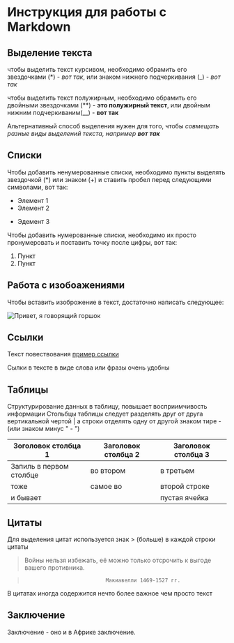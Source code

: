 # Инструкция для работы с Markdown

## Выделение текста

чтобы выделить текст курсивом, необходимо обрамить его звездочками (*) - *вот так*, или знаком нижнего подчеркивания (_) - _вот так_

чтобы выделить текст полужирным, необходимо обрамить его двойными звездочками (**) - **это полужирный текст**, или двойным нижним подчеркиваним(__) - __вот так__

Альтернативный способ выделения нужен для того, чтобы _совмещать разные виды выделений текста, например **вот так**_

## Списки

Чтобы добавить ненумерованные списки, необходимо пункты выделять звездочкой (*) или знаком (+) и ставить пробел перед следующими символами, вот так:
* Элемент 1
* Элемент 2
+ Эдемент 3


Чтобы добавить нумерованные списки, необходимо их просто пронумеровать и поставить точку после цифры, вот так:
1. Пункт
2. Пункт

## Работа с изобоажениями

Чтобы вставить изоброжение в текст, достаточно написать следующее:

![Привет, я говорящий горшок](gorshok.jpg)

## Ссылки

Текст повествования [пример ссылки](http://example.com "Всплывающая подсказка")

Сылки в тексте в виде слова или фразы очень удобны

## Таблицы

Структурирование данных в таблицу, повышает восприимчивость информации
Стольбцы таблицы следует разделять друг от друга вертикальной чертой | 
а строки отделять одну от другой знаком тире - (или знаком минус " - ")


|Зоголовок столбца 1|Заголовок столбца 2|Заголовок столбца 3|
|--|---|--|
|Запиль в первом столбце|во втором|в третьем|
|тоже|самое во |второй строке|
|и бывает ||пустая ячейка|


## Цитаты

Для выделения цитат используется знак > (больше) в каждой строки цитаты  

> Войны нельзя избежать, её  можно только отсрочить к выгоде вашего противника.  

>                               Макиавелли 1469-1527 гг.

В цитатах иногда содержится нечто более важное чем просто текст

## Заключение

Заключение - оно и в Африке заключение.

